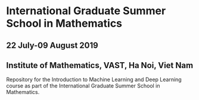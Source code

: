 # International Graduate Summer School in Mathematics
## 22 July-09 August 2019
## Institute of Mathematics, VAST, Ha Noi, Viet Nam

Repository for the Introduction to Machine Learning and Deep Learning course as part of the International Graduate Summer School in Mathematics.
